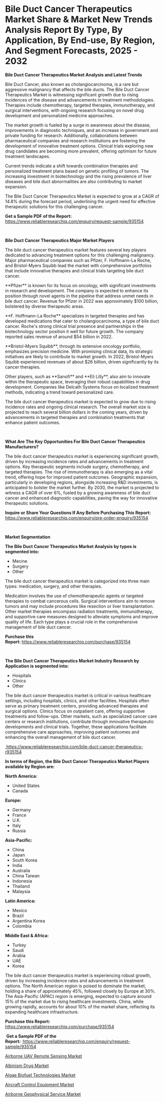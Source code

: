 <p><h1>Bile Duct Cancer Therapeutics Market Share & Market New Trends Analysis Report By Type, By Application, By End-use, By Region, And Segment Forecasts, 2025 - 2032</h1></p><p><strong>Bile Duct Cancer Therapeutics Market Analysis and Latest Trends</strong></p>
<p><p>Bile Duct Cancer, also known as cholangiocarcinoma, is a rare but aggressive malignancy that affects the bile ducts. The Bile Duct Cancer Therapeutics Market is witnessing significant growth due to rising incidences of the disease and advancements in treatment methodologies. Therapies include chemotherapy, targeted therapies, immunotherapy, and surgical interventions, with ongoing research focusing on novel drug development and personalized medicine approaches.</p><p>The market growth is fueled by a surge in awareness about the disease, improvements in diagnostic techniques, and an increase in government and private funding for research. Additionally, collaborations between pharmaceutical companies and research institutions are fostering the development of innovative treatment options. Clinical trials exploring new drug candidates are becoming more prevalent, offering optimism for future treatment landscapes.</p><p>Current trends indicate a shift towards combination therapies and personalized treatment plans based on genetic profiling of tumors. The increasing investment in biotechnology and the rising prevalence of liver diseases and bile duct abnormalities are also contributing to market expansion. </p><p>The Bile Duct Cancer Therapeutics Market is expected to grow at a CAGR of 14.8% during the forecast period, underlining the urgent need for effective therapeutic solutions for this challenging cancer.</p></p>
<p><strong>Get a Sample PDF of the Report:&nbsp;</strong> <a href="https://www.reliableresearchiq.com/enquiry/request-sample/935154?utm_campaign=1144&utm_medium=2&utm_source=Github&utm_content=ia&utm_term=07032025&utm_id=bile-duct-cancer-therapeutics">https://www.reliableresearchiq.com/enquiry/request-sample/935154</a></p>
<p>&nbsp;</p>
<p><strong>Bile Duct Cancer Therapeutics Major Market Players</strong></p>
<p><p>The bile duct cancer therapeutics market features several key players dedicated to advancing treatment options for this challenging malignancy. Major pharmaceutical companies such as Pfizer, F. Hoffmann-La Roche, and Bristol-Myers Squibb lead the market with comprehensive portfolios that include innovative therapies and clinical trials targeting bile duct cancer.</p><p>**Pfizer** is known for its focus on oncology, with significant investments in research and development. The company is expected to enhance its position through novel agents in the pipeline that address unmet needs in bile duct cancer. Revenue for Pfizer in 2022 was approximately $100 billion, bolstered by diverse therapeutic areas.</p><p>**F. Hoffmann-La Roche** specializes in targeted therapies and has developed medications that cater to cholangiocarcinoma, a type of bile duct cancer. Roche's strong clinical trial presence and partnerships in the biotechnology sector position it well for future growth. The company reported sales revenue of around $54 billion in 2022.</p><p>**Bristol-Myers Squibb**, through its extensive oncology portfolio, emphasizes precision medicine. With promising clinical data, its strategic initiatives are likely to contribute to market growth. In 2022, Bristol-Myers Squibb experienced revenues of about $26 billion, driven significantly by its cancer therapies.</p><p>Other players, such as **Sanofi** and **Eli Lilly**, also aim to innovate within the therapeutic space, leveraging their robust capabilities in drug development. Companies like Delcath Systems focus on localized treatment methods, indicating a trend toward personalized care.</p><p>The bile duct cancer therapeutics market is expected to grow due to rising incidence rates and ongoing clinical research. The overall market size is projected to reach several billion dollars in the coming years, driven by advancements in targeted therapies and combination treatments that enhance patient outcomes.</p></p>
<p>&nbsp;</p>
<p><strong>What Are The Key Opportunities For Bile Duct Cancer Therapeutics Manufacturers?</strong></p>
<p><p>The bile duct cancer therapeutics market is experiencing significant growth, driven by increasing incidence rates and advancements in treatment options. Key therapeutic segments include surgery, chemotherapy, and targeted therapies. The rise of immunotherapy is also emerging as a vital trend, offering hope for improved patient outcomes. Geographic expansion, particularly in developing regions, alongside increasing R&D investments, is anticipated to bolster the market further. By 2030, the market is projected to witness a CAGR of over 6%, fueled by a growing awareness of bile duct cancer and enhanced diagnostic capabilities, paving the way for innovative therapeutic solutions.</p></p>
<p><strong>Inquire or Share Your Questions If Any Before Purchasing This Report:</strong> <a href="https://www.reliableresearchiq.com/enquiry/pre-order-enquiry/935154?utm_campaign=1144&utm_medium=2&utm_source=Github&utm_content=ia&utm_term=07032025&utm_id=bile-duct-cancer-therapeutics">https://www.reliableresearchiq.com/enquiry/pre-order-enquiry/935154</a></p>
<p>&nbsp;</p>
<p><strong>Market Segmentation</strong></p>
<p><strong>The Bile Duct Cancer Therapeutics Market Analysis by types is segmented into:</strong></p>
<p><ul><li>Mecine</li><li>Surgery</li><li>Other</li></ul></p>
<p><p>The bile duct cancer therapeutics market is categorized into three main types: medication, surgery, and other therapies. </p><p>Medication involves the use of chemotherapeutic agents or targeted therapies to combat cancerous cells. Surgical interventions aim to remove tumors and may include procedures like resection or liver transplantation. Other market therapies encompass radiation treatments, immunotherapy, and supportive care measures designed to alleviate symptoms and improve quality of life. Each type plays a crucial role in the comprehensive management of bile duct cancer.</p></p>
<p><strong>Purchase this Report:&nbsp;</strong><a href="https://www.reliableresearchiq.com/purchase/935154?utm_campaign=1144&utm_medium=2&utm_source=Github&utm_content=ia&utm_term=07032025&utm_id=bile-duct-cancer-therapeutics">https://www.reliableresearchiq.com/purchase/935154</a></p>
<p>&nbsp;</p>
<p><strong>The Bile Duct Cancer Therapeutics Market Industry Research by Application is segmented into:</strong></p>
<p><ul><li>Hospitals</li><li>Clinics</li><li>Other</li></ul></p>
<p><p>The bile duct cancer therapeutics market is critical in various healthcare settings, including hospitals, clinics, and other facilities. Hospitals often serve as primary treatment centers, providing advanced therapies and surgical options. Clinics focus on outpatient care, offering supportive treatments and follow-ups. Other markets, such as specialized cancer care centers or research institutions, contribute through innovative therapeutic developments and clinical trials. Together, these applications facilitate comprehensive care approaches, improving patient outcomes and enhancing the overall management of bile duct cancer.</p></p>
<p><a href="https://www.reliableresearchiq.com/bile-duct-cancer-therapeutics-r935154?utm_campaign=1144&utm_medium=2&utm_source=Github&utm_content=ia&utm_term=07032025&utm_id=bile-duct-cancer-therapeutics">&nbsp;https://www.reliableresearchiq.com/bile-duct-cancer-therapeutics-r935154</a></p>
<p><strong>In terms of Region, the Bile Duct Cancer Therapeutics Market Players available by Region are:</strong></p>
<p>
    <p> <strong> North America: </strong>
        <ul>
            <li>United States</li>
            <li>Canada</li>
        </ul>
        </p> 
    <p> <strong> Europe: </strong>
        <ul>
            <li>Germany</li>
            <li>France</li>
            <li>U.K.</li>
            <li>Italy</li>
            <li>Russia</li>
        </ul>
        </p> 
    <p> <strong> Asia-Pacific: </strong>
        <ul>
            <li>China</li>
            <li>Japan</li>
            <li>South Korea</li>
            <li>India</li>
            <li>Australia</li>
            <li>China Taiwan</li>
            <li>Indonesia</li>
            <li>Thailand</li>
            <li>Malaysia</li>
        </ul>
        </p> 
    <p> <strong> Latin America: </strong>
        <ul>
            <li>Mexico</li>
            <li>Brazil</li>
            <li>Argentina Korea</li>
            <li>Colombia</li>
        </ul>
        </p> 
    <p> <strong> Middle East & Africa: </strong>
        <ul>
            <li>Turkey</li>
            <li>Saudi</li>
            <li>Arabia</li>
            <li>UAE</li>
            <li>Korea</li>
        </ul>
    </p>
    </p>
<p><p>The bile duct cancer therapeutics market is experiencing robust growth, driven by increasing incidence rates and advancements in treatment options. The North American region is poised to dominate the market, holding a share of approximately 45%, followed closely by Europe at 30%. The Asia-Pacific (APAC) region is emerging, expected to capture around 15% of the market due to rising healthcare investments. China, while growing rapidly, accounts for about 10% of the market share, reflecting its expanding healthcare infrastructure.</p></p>
<p><strong>Purchase this Report: </strong><a href="https://www.reliableresearchiq.com/purchase/935154?utm_campaign=1144&utm_medium=2&utm_source=Github&utm_content=ia&utm_term=07032025&utm_id=bile-duct-cancer-therapeutics">https://www.reliableresearchiq.com/purchase/935154</a></p>
<p>&nbsp;<strong>Get a Sample PDF of the Report:&nbsp;&nbsp;</strong><a href="https://www.reliableresearchiq.com/enquiry/request-sample/935154?utm_campaign=1144&utm_medium=2&utm_source=Github&utm_content=ia&utm_term=07032025&utm_id=bile-duct-cancer-therapeutics">https://www.reliableresearchiq.com/enquiry/request-sample/935154</a></p>
<p><strong></strong></p>
<p><p><a href="https://github.com/failarustic/Market-Research-Report-List-1/blob/main/airborne-uav-remote-sensing-market.md?utm_campaign=1144&utm_medium=2&utm_source=Github&utm_content=ia&utm_term=07032025&utm_id=bile-duct-cancer-therapeutics">Airborne UAV Remote Sensing Market</a></p><p><a href="https://github.com/claracpegios/Market-Research-Report-List-1/blob/main/albinism-drug-market.md?utm_campaign=1144&utm_medium=2&utm_source=Github&utm_content=ia&utm_term=07032025&utm_id=bile-duct-cancer-therapeutics">Albinism Drug Market</a></p><p><a href="https://github.com/damjiederyd/Market-Research-Report-List-1/blob/main/algae-biofuel-technologies-market.md?utm_campaign=1144&utm_medium=2&utm_source=Github&utm_content=ia&utm_term=07032025&utm_id=bile-duct-cancer-therapeutics">Algae Biofuel Technologies Market</a></p><p><a href="https://github.com/vulkkovignot/Market-Research-Report-List-1/blob/main/aircraft-control-equipment-market.md?utm_campaign=1144&utm_medium=2&utm_source=Github&utm_content=ia&utm_term=07032025&utm_id=bile-duct-cancer-therapeutics">Aircraft Control Equipment Market</a></p><p><a href="https://github.com/maaniwilka9y/Market-Research-Report-List-1/blob/main/airborne-geophysical-service-market.md?utm_campaign=1144&utm_medium=2&utm_source=Github&utm_content=ia&utm_term=07032025&utm_id=bile-duct-cancer-therapeutics">Airborne Geophysical Service Market</a></p></p>